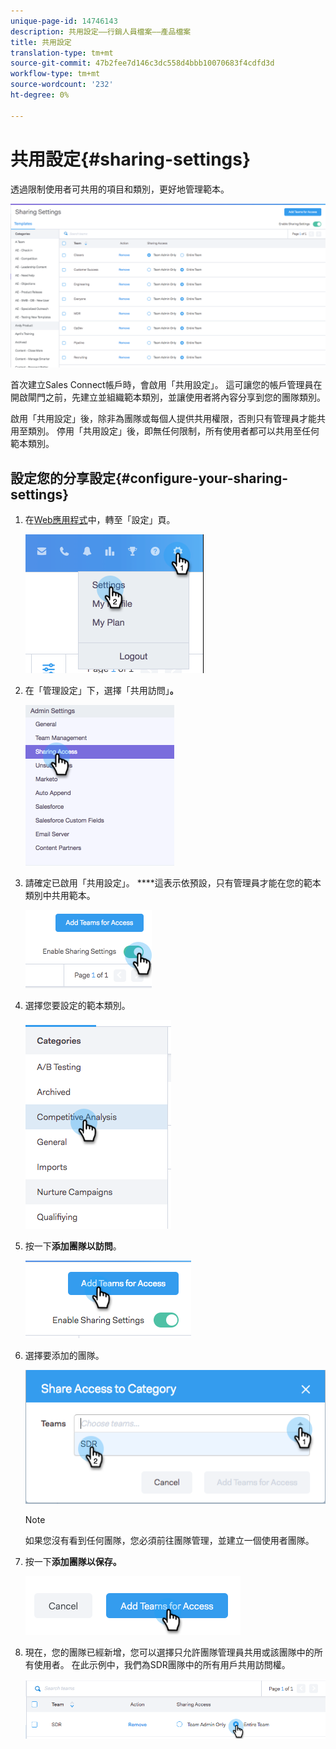 ```yaml
---
unique-page-id: 14746143
description: 共用設定——行銷人員檔案——產品檔案
title: 共用設定
translation-type: tm+mt
source-git-commit: 47b2fee7d146c3dc558d4bbb10070683f4cdfd3d
workflow-type: tm+mt
source-wordcount: '232'
ht-degree: 0%

---
```



# 共用設定{#sharing-settings}

透過限制使用者可共用的項目和類別，更好地管理範本。

![](assets/main.png)

首次建立Sales Connect帳戶時，會啟用「共用設定」。 這可讓您的帳戶管理員在開啟閘門之前，先建立並組織範本類別，並讓使用者將內容分享到您的團隊類別。

啟用「共用設定」後，除非為團隊或每個人提供共用權限，否則只有管理員才能共用至類別。 停用「共用設定」後，即無任何限制，所有使用者都可以共用至任何範本類別。

## 設定您的分享設定{#configure-your-sharing-settings}

1. 在[Web應用程式](http://toutapp.com/login)中，轉至「設定」頁。

   ![](assets/one-2.png)

1. 在「管理設定」下，選擇「共用訪問」**。**

   ![](assets/two-2.png)

1. 請確定已啟用「共用設定」。 ****&#x200B;這表示依預設，只有管理員才能在您的範本類別中共用範本。

   ![](assets/three-2.png)

1. 選擇您要設定的範本類別。

   ![](assets/four-2.png)

1. 按一下&#x200B;**添加團隊以訪問**。

   ![](assets/five-2.png)

1. 選擇要添加的團隊。

   ![](assets/six-1.png)

   >[!NOTE]
   >
   >如果您沒有看到任何團隊，您必須前往團隊管理，並建立一個使用者團隊。

1. 按一下&#x200B;**添加團隊以保存。**

   ![](assets/seven-1.png)

1. 現在，您的團隊已經新增，您可以選擇只允許團隊管理員共用或該團隊中的所有使用者。 在此示例中，我們為SDR團隊中的所有用戶共用訪問權。

   ![](assets/eight-1.png)

